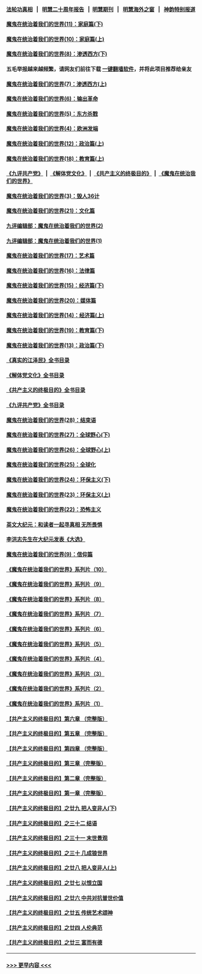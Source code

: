 #### [法轮功真相](https://github.com/gfw-breaker/truth/blob/master/README.md?t=0) &nbsp;&nbsp;|&nbsp;&nbsp; [明慧二十周年报告](https://github.com/gfw-breaker/mh-reports/blob/master/README.md?t=0) &nbsp;&nbsp;|&nbsp;&nbsp;[明慧期刊](https://github.com/gfw-breaker/mh-qikan) &nbsp;&nbsp;|&nbsp;&nbsp; [明慧海外之窗](https://github.com/gfw-breaker/mh-news/blob/master/README.md?t=0) &nbsp;&nbsp;|&nbsp;&nbsp; [神韵特别报道](https://github.com/gfw-breaker/mh-news/blob/master/shenyun.md?t=0)
#### [魔鬼在统治着我们的世界(11)：家庭篇(下)](../pages/nsc422/n10440961.md?t=12160201) 
#### [魔鬼在统治着我们的世界(10)：家庭篇(上)](../pages/nsc422/n10435448.md?t=12160201) 
#### [魔鬼在统治着我们的世界(8)：渗透西方(下)](../pages/nsc422/n10429603.md?t=12160201) 
#### 五毛举报越来越频繁，请网友们前往下载 [一键翻墙软件](https://github.com/gfw-breaker/ssr-accounts)，并将此项目推荐给亲友
#### [魔鬼在统治着我们的世界(7)：渗透西方(上)](../pages/nsc422/n10426013.md?t=12160201) 
#### [魔鬼在统治着我们的世界(6)：输出革命](../pages/nsc422/n10421536.md?t=12160201) 
#### [魔鬼在统治着我们的世界(5)：东方杀戮](../pages/nsc422/n10417707.md?t=12160201) 
#### [魔鬼在统治着我们的世界(4)：欧洲发端](../pages/nsc422/n10414890.md?t=12160201) 
#### [魔鬼在统治着我们的世界(12)：政治篇(上)](../pages/nsc422/n10444576.md?t=12160201) 
#### [魔鬼在统治着我们的世界(18)：教育篇(上)](../pages/nsc422/n10526970.md?t=12160201) 
#### [《九评共产党》](https://github.com/begood0513/9ping.md/blob/master/README.md) &nbsp;|&nbsp; [《解体党文化》](../../../../jtdwh.md/blob/master/README.md)  &nbsp;|&nbsp; [《共产主义的终极目的》](../../../../gczydzjmd.md/blob/master/README.md) &nbsp;|&nbsp; [《魔鬼在统治我们的世界》](../../../../mgztzwmdsj.md/blob/master/README.md) 
#### [魔鬼在统治着我们的世界(3)：毁人36计](../pages/nsc422/n10411583.md?t=12160201) 
#### [魔鬼在统治着我们的世界(21)：文化篇](../pages/nsc422/n10597706.md?t=12160201) 
#### [九评编辑部：魔鬼在统治着我们的世界(2)](../pages/nsc422/n10410036.md?t=12160201) 
#### [九评编辑部：魔鬼在统治着我们的世界(1)](../pages/nsc422/n10406825.md?t=12160201) 
#### [魔鬼在统治着我们的世界(17)：艺术篇](../pages/nsc422/n10499093.md?t=12160201) 
#### [魔鬼在统治着我们的世界(16)：法律篇](../pages/nsc422/n10485969.md?t=12160201) 
#### [魔鬼在统治着我们的世界(15)：经济篇(下)](../pages/nsc422/n10469975.md?t=12160201) 
#### [魔鬼在统治着我们的世界(20)：媒体篇](../pages/nsc422/n10586579.md?t=12160201) 
#### [魔鬼在统治着我们的世界(14)：经济篇(上)](../pages/nsc422/n10457370.md?t=12160201) 
#### [魔鬼在统治着我们的世界(19)：教育篇(下)](../pages/nsc422/n10564808.md?t=12160201) 
#### [魔鬼在统治着我们的世界(13)：政治篇(下)](../pages/nsc422/n10448270.md?t=12160201) 
#### [《真实的江泽民》全书目录](../pages/nsc422/n13721399.md?t=12160201) 
#### [《解体党文化》全书目录](../pages/nsc422/n13721157.md?t=12160201) 
#### [《共产主义的终极目的》全书目录](../pages/nsc422/n13721048.md?t=12160201) 
#### [《九评共产党》全书目录](../pages/nsc422/n13708085.md?t=12160201) 
#### [魔鬼在统治着我们的世界(28)：结束语](../pages/nsc422/n10936246.md?t=12160201) 
#### [魔鬼在统治着我们的世界(27)：全球野心(下)](../pages/nsc422/n10928319.md?t=12160201) 
#### [魔鬼在统治着我们的世界(26)：全球野心(上)](../pages/nsc422/n10900318.md?t=12160201) 
#### [魔鬼在统治着我们的世界(25)：全球化](../pages/nsc422/n10788205.md?t=12160201) 
#### [魔鬼在统治着我们的世界(24)：环保主义(下)](../pages/nsc422/n10695307.md?t=12160201) 
#### [魔鬼在统治着我们的世界(23)：环保主义(上)](../pages/nsc422/n10688613.md?t=12160201) 
#### [魔鬼在统治着我们的世界(22)：恐怖主义](../pages/nsc422/n10614727.md?t=12160201) 
#### [英文大纪元：和读者一起寻真相 无所畏惧](../pages/nsc422/n12542027.md?t=12160201) 
#### [李洪志先生在大纪元发表《大选》](../pages/nsc422/n12534746.md?t=12160201) 
#### [魔鬼在统治着我们的世界(9)：信仰篇](../pages/nsc422/n10432159.md?t=12160201) 
#### [《魔鬼在统治着我们的世界》系列片（10）](../pages/nsc422/n12292670.md?t=12160201) 
#### [《魔鬼在统治着我们的世界》系列片（9）](../pages/nsc422/n12290859.md?t=12160201) 
#### [《魔鬼在统治着我们的世界》系列片（8）](../pages/nsc422/n12287445.md?t=12160201) 
#### [《魔鬼在统治着我们的世界》系列片（7）](../pages/nsc422/n12283425.md?t=12160201) 
#### [《魔鬼在统治着我们的世界》系列片（6）](../pages/nsc422/n12282314.md?t=12160201) 
#### [《魔鬼在统治着我们的世界》系列片（5）](../pages/nsc422/n12281419.md?t=12160201) 
#### [《魔鬼在统治着我们的世界》系列片（4）](../pages/nsc422/n12274024.md?t=12160201) 
#### [《魔鬼在统治着我们的世界》系列片（3）](../pages/nsc422/n12271322.md?t=12160201) 
#### [《魔鬼在统治着我们的世界》系列片（2）](../pages/nsc422/n12269049.md?t=12160201) 
#### [《魔鬼在统治着我们的世界》系列片（1）](../pages/nsc422/n12267575.md?t=12160201) 
#### [【共产主义的终极目的】第六章 （完整版）](../pages/nsc422/n11428913.md?t=12160201) 
#### [【共产主义的终极目的】第五章 （完整版）](../pages/nsc422/n11428912.md?t=12160201) 
#### [【共产主义的终极目的】第四章 （完整版）](../pages/nsc422/n11428907.md?t=12160201) 
#### [【共产主义的终极目的】第三章（完整版）](../pages/nsc422/n11428848.md?t=12160201) 
#### [【共产主义的终极目的】第二章（完整版）](../pages/nsc422/n11428831.md?t=12160201) 
#### [【共产主义的终极目的】第一章（完整版）](../pages/nsc422/n11417651.md?t=12160201) 
#### [【共产主义的终极目的】之廿九 把人变非人(下)](../pages/nsc422/n11344140.md?t=12160201) 
#### [【共产主义的终极目的】之三十二 结语](../pages/nsc422/n11360535.md?t=12160201) 
#### [【共产主义的终极目的】之三十一 末世景观](../pages/nsc422/n11351129.md?t=12160201) 
#### [【共产主义的终极目的】之三十 几成狼世界](../pages/nsc422/n11348280.md?t=12160201) 
#### [【共产主义的终极目的】之廿八 把人变非人(上)](../pages/nsc422/n11340492.md?t=12160201) 
#### [【共产主义的终极目的】之廿七 以恨立国](../pages/nsc422/n11336944.md?t=12160201) 
#### [【共产主义的终极目的】之廿六 中共对抗普世价值](../pages/nsc422/n11324785.md?t=12160201) 
#### [【共产主义的终极目的】之廿五 传统艺术颂神](../pages/nsc422/n11296396.md?t=12160201) 
#### [【共产主义的终极目的】之廿四 人伦典范](../pages/nsc422/n11296397.md?t=12160201) 
#### [【共产主义的终极目的】之廿三 富而有德](../pages/nsc422/n11283598.md?t=12160201) 

----
#### [ >>> 更早内容 <<< ](../indexes/nsc422-earlier.md)
